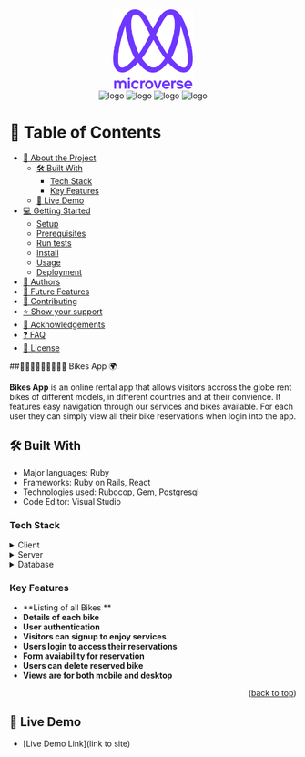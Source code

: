 <div align="center">

  <img src="murple_logo.png" alt="logo" width="140"  height="auto" />
  <br/>

 <img src="https://badgen.net/builder#badge/Ruby%20on%20Rails/7.0.4/red" alt="logo" width="120"  height="auto" />
<img src="https://img.shields.io/badge/postgres-%23316192.svg?style=for-the-badge&logo=postgresql&logoColor=white" alt="logo" width="120"  height="auto" />
<img src="https://img.shields.io/badge/github-%23121011.svg?style=for-the-badge&logo=github&logoColor=white" alt="logo" width="120"  height="auto" />
<img src="https://img.shields.io/badge/ruby-%23CC342D.svg?style=for-the-badge&logo=ruby&logoColor=white" alt="logo" width="120"  height="auto" />
</div>

<!-- TABLE OF CONTENTS -->

# 📗 Table of Contents
- [📖 About the Project](#about-project)
  - [🛠 Built With](#built-with)
    - [Tech Stack](#tech-stack)
    - [Key Features](#key-features)
  - [🚀 Live Demo](#live-demo)
- [💻 Getting Started](#getting-started)
  - [Setup](#setup)
  - [Prerequisites](#prerequisites)
  - [Run tests](#run-tests)
  - [Install](#install)
  - [Usage](#usage)
  - [Deployment](#triangular_flag_on_post-deployment)
- [👥 Authors](#authors)
- [🔭 Future Features](#future-features)
- [🤝 Contributing](#contributing)
- [⭐️ Show your support](#support)
- [🙏 Acknowledgements](#acknowledgements)
- [❓ FAQ](#faq)
- [📝 License](#license)

<!-- PROJECT DESCRIPTION -->

##🚴🏻‍♀️🚴🏻‍♂️🚴🏻‍♂️ Bikes App 🌍<a name="about-project"></a>

**Bikes App** is an online rental app that allows visitors accross the globe rent bikes of different models, in different countries and at their convience. It features easy navigation through our services and bikes available. For each user they can simply view all their bike reservations when login into the app. 

## 🛠 Built With <a name="built-with"></a>
- Major languages: Ruby
- Frameworks: Ruby on Rails, React
- Technologies used: Rubocop, Gem, Postgresql
- Code Editor: Visual Studio

### Tech Stack <a name="tech-stack"></a>

<details>
  <summary>Client</summary>
  <ul>
    <li><a href="https://reactjs.org/">React.js</a></li>
  </ul>
</details>

<details>
  <summary>Server</summary>
  <ul>
    <li><a href="https://rubyonrails.org/">RubyonRails</a></li>
  </ul>
</details>

<details>
<summary>Database</summary>
  <ul>
    <li><a href="https://www.postgresql.org/">PostgreSQL</a></li>
  </ul>
</details>

### Key Features <a name="key-features"></a>

- **Listing of all Bikes **
- **Details of each bike**
- **User authentication**
- **Visitors can signup to enjoy services**
- **Users login to access their reservations**
- **Form avaiability for reservation**
- **Users can delete reserved bike**
- **Views are for both mobile and desktop**

<p align="right">(<a href="#readme-top">back to top</a>)</p>

<!-- LIVE DEMO -->

## 🚀 Live Demo <a name="live-demo"></a>


- [Live Demo Link](link to site)
